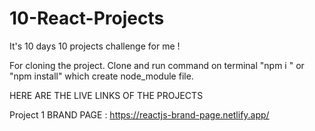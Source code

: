 # 10-React-Projects
It's 10 days 10 projects challenge for me ! 

For cloning the project. Clone and run command on terminal "npm i " or "npm install" which create node_module file.

HERE ARE THE LIVE LINKS OF THE PROJECTS

Project 1 BRAND PAGE : https://reactjs-brand-page.netlify.app/
